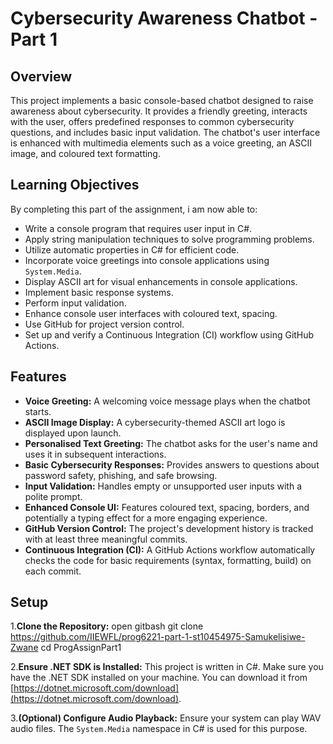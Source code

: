 # Cybersecurity Awareness Chatbot - Part 1

## Overview

This project implements a basic console-based chatbot designed to raise awareness about cybersecurity. It provides a friendly greeting, interacts with the user, offers predefined responses to common cybersecurity questions, and includes basic input validation. The chatbot's user interface is enhanced with multimedia elements such as a voice greeting, an ASCII image, and coloured text formatting.

## Learning Objectives

By completing this part of the assignment, i am now able to:

* Write a console program that requires user input in C#.
* Apply string manipulation techniques to solve programming problems.
* Utilize automatic properties in C# for efficient code.
* Incorporate voice greetings into console applications using `System.Media`.
* Display ASCII art for visual enhancements in console applications.
* Implement basic response systems.
* Perform input validation.
* Enhance console user interfaces with coloured text, spacing.
* Use GitHub for project version control.
* Set up and verify a Continuous Integration (CI) workflow using GitHub Actions.

## Features

* **Voice Greeting:** A welcoming voice message plays when the chatbot starts.
* **ASCII Image Display:** A cybersecurity-themed ASCII art logo is displayed upon launch.
* **Personalised Text Greeting:** The chatbot asks for the user's name and uses it in subsequent interactions.
* **Basic Cybersecurity Responses:** Provides answers to questions about password safety, phishing, and safe browsing.
* **Input Validation:** Handles empty or unsupported user inputs with a polite prompt.
* **Enhanced Console UI:** Features coloured text, spacing, borders, and potentially a typing effect for a more engaging experience.
* **GitHub Version Control:** The project's development history is tracked with at least three meaningful commits.
* **Continuous Integration (CI):** A GitHub Actions workflow automatically checks the code for basic requirements (syntax, formatting, build) on each commit.

## Setup

1.**Clone the Repository:**
    open gitbash
    git clone https://github.com/IIEWFL/prog6221-part-1-st10454975-Samukelisiwe-Zwane
    cd ProgAssignPart1


2.**Ensure .NET SDK is Installed:** This project is written in C#. Make sure you have the .NET SDK installed on your machine. You can download it from [https://dotnet.microsoft.com/download](https://dotnet.microsoft.com/download).

3.**(Optional) Configure Audio Playback:** Ensure your system can play WAV audio files. The `System.Media` namespace in C# is used for this purpose.

